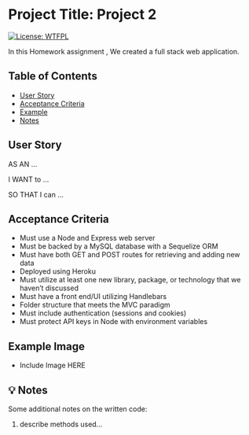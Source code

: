 
# Project Title: Project 2

[![License: WTFPL](https://img.shields.io/badge/License-WTFPL-brightgreen.svg)](http://www.wtfpl.net/about/)

In this Homework assignment , We created a full stack web application.

## Table of Contents

- [User Story](#user)
- [Acceptance Criteria](#acceptance)
- [Example](#example)
- [Notes](#notes)

## User Story

AS AN ...

I WANT to ...

SO THAT I can ...


## Acceptance Criteria

* Must use a Node and Express web server
* Must be backed by a MySQL database with a Sequelize ORM
* Must have both GET and POST routes for retrieving and adding new data
* Deployed using Heroku
* Must utilize at least one new library, package, or technology that we haven’t discussed
* Must have a front end/UI utilizing Handlebars
* Folder structure that meets the MVC paradigm
* Must include authentication (sessions and cookies)
* Must protect API keys in Node with environment variables


## Example Image

* Include Image HERE

## 💡 Notes

Some additional notes on the written code:

1. describe methods used...
